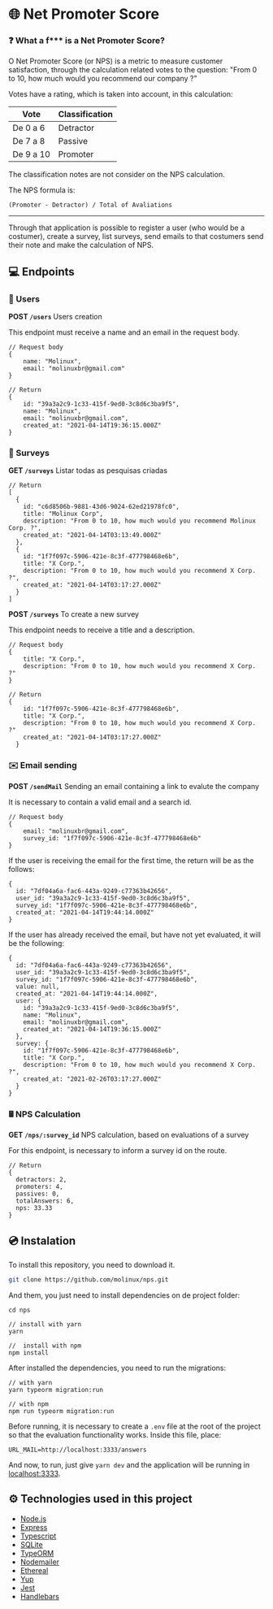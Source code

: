 # 🌐 Net Promoter Score

### ❓ What a f*** is a Net Promoter Score?

O Net Promoter Score (or NPS) is a metric to measure customer satisfaction, 
through the calculation related votes to the question: 
"From 0 to 10, how much would you recommend our company ?"

Votes have a rating, which is taken into account, in this calculation:

| Vote | Classification |
| ---- | ----- |
De 0 a 6 | Detractor
De 7 a 8 | Passive
De 9 a 10 | Promoter

The classification notes are not consider on the NPS calculation.

The NPS formula is:

<code>(Promoter - Detractor) / Total of Avaliations</code>

<hr />

Through that application is possible to register
a user (who would be a costumer), create a survey,
list surveys, send emails to that costumers send 
their note and make the calculation of NPS.

## 💻 Endpoints

### 🧍 Users

<b> POST <code>/users</code> </b> Users creation

This endpoint must receive a name and an email in
the request body.

```node
// Request body
{
    name: "Molinux",
    email: "molinuxbr@gmail.com"
}
```

```node
// Return
{
    id: "39a3a2c9-1c33-415f-9ed0-3c8d6c3ba9f5",
    name: "Molinux",
    email: "molinuxbr@gmail.com",
    created_at: "2021-04-14T19:36:15.000Z"
}
```



### 🔎 Surveys

<b> GET <code>/surveys</code></b> Listar todas as pesquisas criadas

```node
// Return
[
  {
    id: "c6d8506b-9881-43d6-9024-62ed21978fc0",
    title: "Molinux Corp",
    description: "From 0 to 10, how much would you recommend Molinux Corp. ?",
    created_at: "2021-04-14T03:13:49.000Z"
  },
  {
    id: "1f7f097c-5906-421e-8c3f-477798468e6b",
    title: "X Corp.",
    description: "From 0 to 10, how much would you recommend X Corp. ?",
    created_at: "2021-04-14T03:17:27.000Z"
  }
]
```

<b>POST <code>/surveys</code></b> To create a new survey

This endpoint needs to receive a title and a description.

```node
// Request body
{
    title: "X Corp.",
    description: "From 0 to 10, how much would you recommend X Corp. ?"
}
```

```node
// Return
{
    id: "1f7f097c-5906-421e-8c3f-477798468e6b",
    title: "X Corp.",
    description: "From 0 to 10, how much would you recommend X Corp. ?"
    created_at: "2021-04-14T03:17:27.000Z"
  }
```

### ✉️ Email sending

<b>POST <code>/sendMail</code></b> Sending an email containing a link to evalute the company

It is necessary to contain a valid email and a search id.

```node
// Request body
{
    email: "molinuxbr@gmail.com",
    survey_id: "1f7f097c-5906-421e-8c3f-477798468e6b"
}	
```

If the user is receiving the email for the first time,
the return will be as the follows:

```node
{
  id: "7df04a6a-fac6-443a-9249-c77363b42656",
  user_id: "39a3a2c9-1c33-415f-9ed0-3c8d6c3ba9f5",
  survey_id: "1f7f097c-5906-421e-8c3f-477798468e6b",
  created_at: "2021-04-14T19:44:14.000Z"
}
```

If the user has already received the email, but have not yet evaluated, it will be the following:

```node
{
  id: "7df04a6a-fac6-443a-9249-c77363b42656",
  user_id: "39a3a2c9-1c33-415f-9ed0-3c8d6c3ba9f5",
  survey_id: "1f7f097c-5906-421e-8c3f-477798468e6b",
  value: null,
  created_at: "2021-04-14T19:44:14.000Z",
  user: {
    id: "39a3a2c9-1c33-415f-9ed0-3c8d6c3ba9f5",
    name: "Molinux",
    email: "molinuxbr@gmail.com",
    created_at: "2021-04-14T19:36:15.000Z"
  },
  survey: {
    id: "1f7f097c-5906-421e-8c3f-477798468e6b",
    title: "X Corp.",
    description: "From 0 to 10, how much would you recommend X Corp. ?",
    created_at: "2021-02-26T03:17:27.000Z"
  }
}
```

### 🖩 NPS Calculation

<b>GET <code>/nps/:survey_id</code></b> NPS calculation, based on evaluations of a survey

For this endpoint, is necessary to inform a survey id on the route.

```node
// Return
{
  detractors: 2,
  promoters: 4,
  passives: 0,
  totalAnswers: 6,
  nps: 33.33
}
```

## 💿 Instalation

To install this repository, you need to download it.

```bash
git clone https://github.com/molinux/nps.git
```

And them, you just need to install dependencies on de project folder:

```node
cd nps

// install with yarn
yarn

//  install with npm
npm install
```

After installed the dependencies, you need to run the migrations:

```node
// with yarn
yarn typeorm migration:run

// with npm
npm run typeorm migration:run
```

Before running, it is necessary to create a <code>.env</code> file at the root of the project
so that the evaluation functionality works. Inside this file, place:

```angular2html
URL_MAIL=http://localhost:3333/answers
```

And now, to run, just give <code>yarn dev</code> and the application will be running in [localhost:3333](http://localhost:3333).

## ⚙️ Technologies used in this project

* [Node.js](https://nodejs.org/en/)
* [Express](https://expressjs.com/pt-br/)
* [Typescript](https://www.typescriptlang.org/)
* [SQLite](https://www.sqlite.org/index.html)
* [TypeORM](https://typeorm.io/#/)
* [Nodemailer](https://nodemailer.com/about/)
* [Ethereal](https://ethereal.email/) 
* [Yup](https://github.com/jquense/yup)
* [Jest](https://jestjs.io/)
* [Handlebars](https://handlebarsjs.com/)